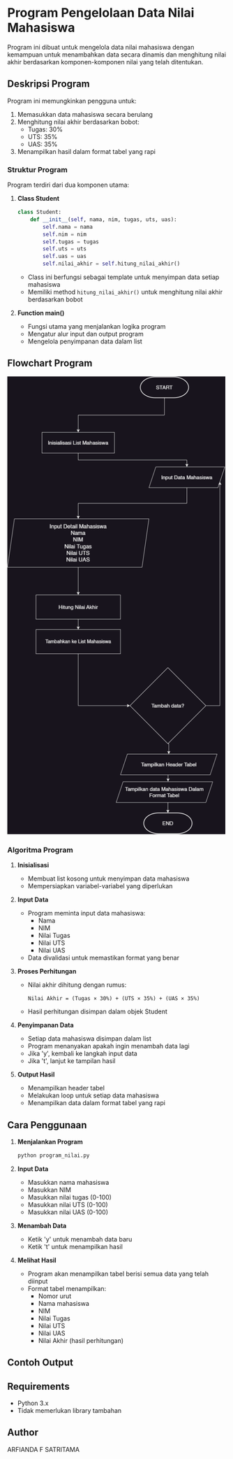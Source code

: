 # Program Pengelolaan Data Nilai Mahasiswa

Program ini dibuat untuk mengelola data nilai mahasiswa dengan kemampuan untuk menambahkan data secara dinamis dan menghitung nilai akhir berdasarkan komponen-komponen nilai yang telah ditentukan.

## Deskripsi Program

Program ini memungkinkan pengguna untuk:
1. Memasukkan data mahasiswa secara berulang
2. Menghitung nilai akhir berdasarkan bobot:
   - Tugas: 30%
   - UTS: 35%
   - UAS: 35%
3. Menampilkan hasil dalam format tabel yang rapi

### Struktur Program

Program terdiri dari dua komponen utama:

1. **Class Student**
   ```python
   class Student:
       def __init__(self, nama, nim, tugas, uts, uas):
           self.nama = nama
           self.nim = nim
           self.tugas = tugas
           self.uts = uts
           self.uas = uas
           self.nilai_akhir = self.hitung_nilai_akhir()
   ```
   - Class ini berfungsi sebagai template untuk menyimpan data setiap mahasiswa
   - Memiliki method `hitung_nilai_akhir()` untuk menghitung nilai akhir berdasarkan bobot

2. **Function main()**
   - Fungsi utama yang menjalankan logika program
   - Mengatur alur input dan output program
   - Mengelola penyimpanan data dalam list

## Flowchart Program

<img src="/img/datamahasw.drawio.png" width="500" alt="">

### Algoritma Program

1. **Inisialisasi**
   - Membuat list kosong untuk menyimpan data mahasiswa
   - Mempersiapkan variabel-variabel yang diperlukan

2. **Input Data**
   - Program meminta input data mahasiswa:
     * Nama
     * NIM
     * Nilai Tugas
     * Nilai UTS
     * Nilai UAS
   - Data divalidasi untuk memastikan format yang benar

3. **Proses Perhitungan**
   - Nilai akhir dihitung dengan rumus:
     ```
     Nilai Akhir = (Tugas × 30%) + (UTS × 35%) + (UAS × 35%)
     ```
   - Hasil perhitungan disimpan dalam objek Student

4. **Penyimpanan Data**
   - Setiap data mahasiswa disimpan dalam list
   - Program menanyakan apakah ingin menambah data lagi
   - Jika 'y', kembali ke langkah input data
   - Jika 't', lanjut ke tampilan hasil

5. **Output Hasil**
   - Menampilkan header tabel
   - Melakukan loop untuk setiap data mahasiswa
   - Menampilkan data dalam format tabel yang rapi

## Cara Penggunaan

1. **Menjalankan Program**
   ```bash
   python program_nilai.py
   ```

2. **Input Data**
   - Masukkan nama mahasiswa
   - Masukkan NIM
   - Masukkan nilai tugas (0-100)
   - Masukkan nilai UTS (0-100)
   - Masukkan nilai UAS (0-100)

3. **Menambah Data**
   - Ketik 'y' untuk menambah data baru
   - Ketik 't' untuk menampilkan hasil

4. **Melihat Hasil**
   - Program akan menampilkan tabel berisi semua data yang telah diinput
   - Format tabel menampilkan:
     * Nomor urut
     * Nama mahasiswa
     * NIM
     * Nilai Tugas
     * Nilai UTS
     * Nilai UAS
     * Nilai Akhir (hasil perhitungan)

## Contoh Output




## Requirements
- Python 3.x
- Tidak memerlukan library tambahan

## Author
ARFIANDA F SATRITAMA